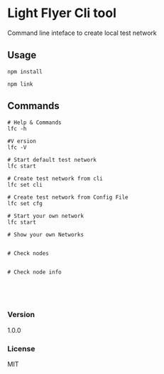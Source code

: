 # Light Flyer Cli tool

Command line inteface to create local test network

## Usage 
```
npm install 

npm link
```

## Commands

```
# Help & Commands
lfc -h

#V ersion
lfc -V

# Start default test network
lfc start

# Create test network from cli
lfc set cli

# Create test network from Config File
lfc set cfg

# Start your own network
lfc start 

# Show your own Networks


# Check nodes


# Check node info





```


### Version

1.0.0

### License

MIT